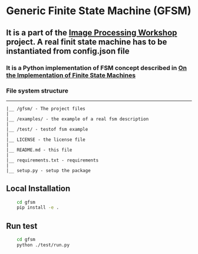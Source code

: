 # Generic Finite State Machine (GFSM)

## It is a part of the [Image Processing Workshop](https://github.com/ekarpovs/image-processing-workshop) project. A real finit state machine has to be instantiated from config.json file

### It is a Python implementation of FSM concept described in [On the Implementation of Finite State Machines](https://www.jillesvangurp.com/static/on_the_implementation_of_finite_state_machines.pdf)

### File system structure

_____
    |__ /gfsm/ - The project files
    |
    |__ /examples/ - the example of a real fsm description
    |
    |__ /test/ - testof fsm example
    |
    |__ LICENSE - the license file
    |
    |__ README.md - this file
    |
    |__ requirements.txt - requirements
    |
    |__ setup.py - setup the package

## Local Installation

```bash
    cd gfsm
    pip install -e .
```

## Run test

```bash
    cd gfsm
    python ./test/run.py
```
